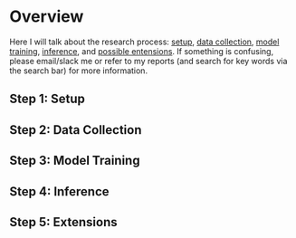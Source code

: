 # Overview
Here I will talk about the research process: [setup](#step-1-setup), [data collection](##step-2-data-collection), [model training](##step-3-model-training), [inference](##step-4-inference), and [possible entensions](##step-5-extensions). If something is confusing, please email/slack me or refer to my reports (and search for key words via the search bar) for more information.

## Step 1: Setup
## Step 2: Data Collection
## Step 3: Model Training
## Step 4: Inference
## Step 5: Extensions
